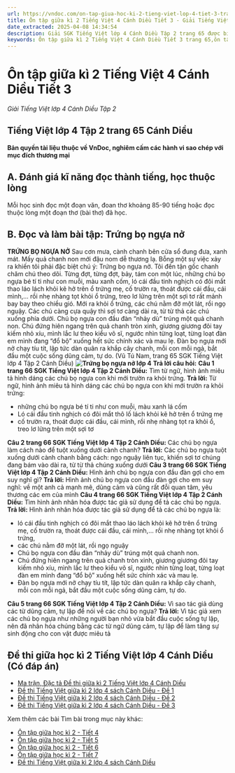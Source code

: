 ```yaml
---
url: https://vndoc.com/on-tap-giua-hoc-ki-2-tieng-viet-lop-4-tiet-3-trang-65-canh-dieu-300134
title: Ôn tập giữa kì 2 Tiếng Việt 4 Cánh Diều Tiết 3 - Giải Tiếng Việt lớp 4 Cánh Diều Tập 2 - VnDoc.com
date_extracted: 2025-04-08 14:34:54
description: Giải SGK Tiếng Việt lớp 4 Cánh Diều Tập 2 trang 65 được biên soạn nhằm giúp các em HS đạt kết quả tốt trong quá trình làm bài tập và học tập môn Tiếng Việt lớp 4.
keywords: Ôn tập giữa kì 2 Tiếng Việt 4 Cánh Diều Tiết 3 trang 65,ôn tập giữa học kì 2 lớp 4 tiết 3,Trứng bọ ngựa nở lớp 4,Tiếng Việt 4 trang 65 Tập 2 Cánh Diều,tiếng việt lớp 4 ôn tập giữa học kì 2,Ôn tập giữa học kì 2 Tiếng Việt lớp 4,Tiếng Việt lớp 4 tập 2 trang 65,giải bài tập tiếng việt lớp 4,tiếng việt lớp 4,tiếng việt lớp 4 cánh diều,tiếng việt lớp 4 tập 2,Giải bài tập SGK Tiếng Việt 4 tập 2,để học tốt tiếng việt 4,lời giải hay tiếng việt lớp 4,sgk tiếng việt 4 tập 2,soạn bài lớp 4
---
```


# Ôn tập giữa kì 2 Tiếng Việt 4 Cánh Diều Tiết 3
 _Giải Tiếng Việt lớp 4 Cánh Diều Tập 2_
## **Tiếng Việt lớp 4 Tập 2 trang 65 Cánh Diều**
**Bản quyền tài liệu thuộc về VnDoc, nghiêm cấm các hành vi sao chép với mục đích thương mại**
## **A. Đánh giá kĩ năng đọc thành tiếng, học thuộc lòng**
Mỗi học sinh đọc một đoạn văn, đoan thơ khoảng 85-90 tiếng hoặc đọc thuộc lòng một đoạn thơ \(bài thơ\) đã học.
## **B. Đọc và làm bài tập: Trứng bọ ngựa nở**
**TRỨNG BỌ NGỰA NỞ**
Sau cơn mưa, cành chanh bên cửa sổ đung đưa, xanh mát. Mấy quả chanh non mới đậu nom dễ thương lạ. Bỗng một sự việc xảy ra khiến tôi phải đặc biệt chú ý: Trứng bọ ngựa nở.
Tôi đến tận gốc chanh chăm chú theo dõi. Từng đợt, từng đợt, bảy, tám con một lúc, những chú bọ ngựa bé tí ti như con muỗi, màu xanh cốm, ló cái đầu tinh nghịch có đôi mắt thao láo lách khỏi kẽ hở trên ổ trứng mẹ, cố trườn ra, thoát được cái đầu, cái mình,... rồi nhẹ nhàng tọt khỏi ổ trứng, treo lơ lửng trên một sợi tơ rất mảnh bay bay theo chiều gió. Mới ra khỏi ổ trứng, các chú nằm đỡ một lát, rồi ngọ nguậy. Các chú càng cựa quậy thì sợi tơ càng dài ra, từ từ thả các chú xuống phía dưới.
Chú bọ ngựa con đầu đàn “nhảy dù” trúng một quả chanh non. Chú đứng hiên ngang trên quả chanh tròn xinh, giương giương đôi tay kiếm nhỏ xíu, mình lắc lư theo kiểu võ sĩ, ngước nhìn từng loạt, từng loạt đàn em mình đang “đổ bộ” xuống hết sức chính xác và mau lẹ. Đàn bọ ngựa mới nở chạy tíu tít, lập tức dàn quân ra khắp cây chanh, mỗi con mỗi ngả, bắt đầu một cuộc sống dũng cảm, tự do.
\(Vũ Tú Nam, trang 65 SGK Tiếng Việt lớp 4 Tập 2 Cánh Diều\)
**![Trứng bọ ngựa nở lớp 4](https://i.vdoc.vn/data/image/2024/03/08/on-tap-giua-hoc-ki-2-tieng-viet-lop-4-tiet-3-trang-65-canh-dieu-h1.jpg)**
**Trả lời câu hỏi:**
**Câu 1 trang 66 SGK Tiếng Việt lớp 4 Tập 2 Cánh Diều:** Tìm từ ngữ, hình ảnh miêu tả hình dáng các chú bọ ngựa con khi mới trườn ra khỏi trứng.
**Trả lời:**
Từ ngữ, hình ảnh miêu tả hình dáng các chú bọ ngựa con khi mới trườn ra khỏi trứng:
  * những chú bọ ngựa bé tí ti như con muỗi, màu xanh lá cốm
  * Ló cái đầu tinh nghịch có đôi mắt thô lố lách khỏi kẽ hở trên ổ trứng mẹ
  * cố trườn ra, thoát được cái đầu, cái mình, rồi nhẹ nhàng tọt ra khỏi ổ, treo lơ lửng trên một sợi tơ

**Câu 2 trang 66 SGK Tiếng Việt lớp 4 Tập 2 Cánh Diều:** Các chú bọ ngựa làm cách nào để tuột xuống dưới cành chanh?
**Trả lời:**
Các chú bọ ngựa tuột xuống dưới cành chanh bằng cách: ngọ nguậy liên tục, khiến sợi tơ chúng đang bám vào dài ra, từ từ thả chúng xuống dưới
**Câu 3 trang 66 SGK Tiếng Việt lớp 4 Tập 2 Cánh Diều:** Hình ảnh chú bọ ngựa con đầu đàn gợi cho em suy nghĩ gì?
**Trả lời:**
Hình ảnh chú bọ ngựa con đầu đàn gợi cho em suy nghĩ: về một anh cả mạnh mẽ, dũng cảm và cũng rất đỗi quan tâm, yêu thương các em của mình
**Câu 4 trang 66 SGK Tiếng Việt lớp 4 Tập 2 Cánh Diều:** Tìm hình ảnh nhân hóa được tác giả sử dụng để tả các chú bọ ngựa.
**Trả lời:**
Hình ảnh nhân hóa được tác giả sử dụng để tả các chú bọ ngựa là:
  * ló cái đầu tinh nghịch có đôi mắt thao láo lách khỏi kẽ hở trên ổ trứng mẹ, cố trườn ra, thoát được cái đầu, cái mình,... rồi nhẹ nhàng tọt khỏi ổ trứng,
  * các chú nằm đỡ một lát, rồi ngọ nguậy
  * Chú bọ ngựa con đầu đàn “nhảy dù” trúng một quả chanh non.
  * Chú đứng hiên ngang trên quả chanh tròn xinh, giương giương đôi tay kiếm nhỏ xíu, mình lắc lư theo kiểu võ sĩ, ngước nhìn từng loạt, từng loạt đàn em mình đang “đổ bộ” xuống hết sức chính xác và mau lẹ.
  * Đàn bọ ngựa mới nở chạy tíu tít, lập tức dàn quân ra khắp cây chanh, mỗi con mỗi ngả, bắt đầu một cuộc sống dũng cảm, tự do.

**Câu 5 trang 66 SGK Tiếng Việt lớp 4 Tập 2 Cánh Diều:** Vì sao tác giả dùng các từ dũng cảm, tự lập để nói về các chú bọ ngựa?
**Trả lời:**
Vì tác giả xem các chú bọ ngựa như những người bạn nhỏ vừa bắt đầu cuộc sống tự lập, nên đã nhân hóa chúng bằng các từ ngữ dũng cảm, tự lập để làm tăng sự sinh động cho con vật được miêu tả
## **Đề thi giữa học kì 2 Tiếng Việt lớp 4 Cánh Diều \(Có đáp án\)**
  * [Ma trận, Đặc tả Đề thi giữa kì 2 Tiếng Việt lớp 4 Cánh Diều](<https://vndoc.com/ma-tran-dac-ta-de-thi-giua-ki-2-tieng-viet-lop-4-canh-dieu-315044>)
  * [Đề thi Tiếng Việt giữa kì 2 lớp 4 sách Cánh Diều - Đề 1](<https://vndoc.com/de-thi-tieng-viet-giua-ki-2-lop-4-sach-canh-dieu-de-1-315377>)
  * [Đề thi Tiếng Việt giữa kì 2 lớp 4 sách Cánh Diều - Đề 2](<https://vndoc.com/de-thi-tieng-viet-giua-ki-2-lop-4-sach-canh-dieu-de-2-316652>)
  * [Đề thi Tiếng Việt giữa kì 2 lớp 4 sách Cánh Diều - Đề 3](<https://vndoc.com/de-thi-tieng-viet-giua-ki-2-lop-4-sach-canh-dieu-de-3-316654>)

Xem thêm các bài Tìm bài trong mục này khác:
  * [Ôn tập giữa học kì 2 - Tiết 4](</on-tap-giua-hoc-ki-2-tieng-viet-lop-4-tiet-4-trang-66-canh-dieu-300137>)
  * [Ôn tập giữa học kì 2 - Tiết 5](</on-tap-giua-hoc-ki-2-tieng-viet-lop-4-tiet-5-trang-66-canh-dieu-300138>)
  * [Ôn tập giữa học kì 2 - Tiết 6](</on-tap-giua-hoc-ki-2-tieng-viet-lop-4-tiet-6-trang-68-canh-dieu-300140>)
  * [Ôn tập giữa học kì 2 - Tiết 7](</on-tap-giua-hoc-ki-2-tieng-viet-lop-4-tiet-7-trang-69-canh-dieu-300142>)
  * [Đề thi Tiếng Việt giữa kì 2 lớp 4 sách Cánh Diều](<https://vndoc.com/de-thi-giua-ki-2-lop-4-mon-tieng-viet-sach-canh-dieu>)

